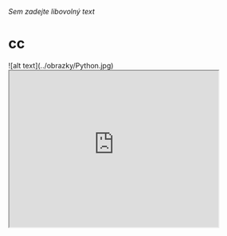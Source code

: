 *Sem zadejte libovolný text*
<h1> cc </h1>
![alt text](../obrazky/Python.jpg)

 <iframe width="420" height="315"
src="https://www.youtube.com/embed/tgbNymZ7vqY">
</iframe>
 
 
 
 

